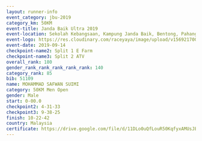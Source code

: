 ```yaml
---
layout: runner-info 
event_category: jbu-2019 
category_km: 50KM 
event-title: Janda Baik Ultra 2019 
event-location: Sekolah Kebangsaan, Kampung Janda Baik, Bentong, Pahang, Malaysia 
event-logo: https://res.cloudinary.com/raceyaya/image/upload/v1569217009/logo/janda-baik_vch1pc.jpg 
event-date: 2019-09-14 
checkpoint-name2: Split 1 E Farm 
checkpoint-name3: Split 2 ATV 
overall_rank: 180
gender_rank_rank_rank_rank_rank: 140
category_rank: 85
bib: 51109
name: MOHAMMAD SAFWAN SUIMI
category: 50KM Men Open
gender: Male
start: 0-00.0
checkpoint2: 4-31-33
checkpoint3: 9-38-25
finish: 10-22-42
country: Malaysia
certificate: https://drive.google.com/file/d/11DLo0uQfLouR50KqfyxAMUsJEHWwKITC/view?usp=sharing
---
```

